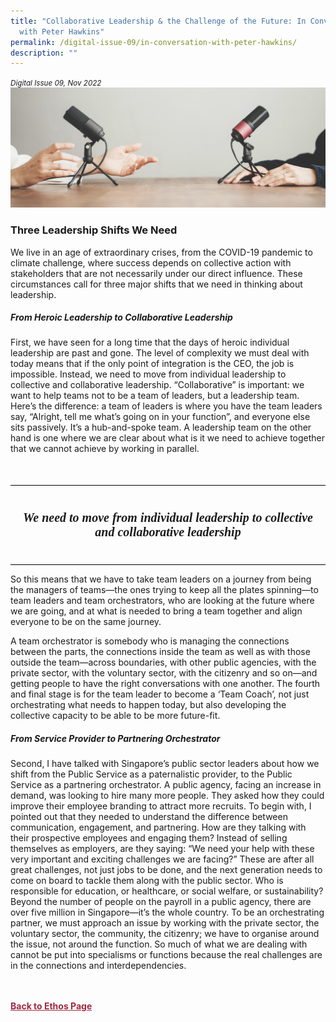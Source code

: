 ```yaml
---
title: "Collaborative Leadership & the Challenge of the Future: In Conversation
  with Peter Hawkins"
permalink: /digital-issue-09/in-conversation-with-peter-hawkins/
description: ""
---
```

<style>

.back a
{
	color: #9f2943;
	font-weight: bold;
}

#banner img
{
	width:100%;
}
	
.author
{
border-bottom: 1px solid black;
margin-top:40px;
padding-bottom:30px;
border-top: 1px solid black;	

}

.author p {
	font-size: 0.9em;
	line-height:24px !important;
	}	

.break
{
   border-top: 1px solid  black;
   border-bottom: 1px solid black;
	 padding:20px;
	text-align:center;
	margin-top:50px;
}
	
.break1
{
font-family: Georgia;
	font-size:20px;
	font-style: italic;
	font-weight: bold;
}

.boxheader {
	color: white !important;
	}	

.containerbox {
	background-color: #eceedb;
	border-radius: 10px;
	padding: 5%;
	margin-top: 5%;
	
	}	

li {
	font-size: 15px !important;
	
	}	

</style>

<em><small>Digital Issue 09, Nov 2022</small></em>
<img src="/images/Landing_Banner_Images/banner_interview.jpg">



<h3>Three Leadership Shifts We Need</h3>


<p>We live in an age of extraordinary crises, from the COVID-19 pandemic to climate challenge, where success depends on collective action with stakeholders that are not necessarily under our direct influence. These circumstances call for three major shifts that we need in thinking about leadership. </p>


<h5>From Heroic Leadership to Collaborative Leadership</h5>

<p>First, we have seen for a long time that the days of heroic individual leadership are past and gone. The level of complexity we must deal with today means that if the only point of integration is the CEO, the job is impossible. Instead, we need to move from individual leadership to collective and collaborative leadership. “Collaborative” is important: we want to help teams not to be a team of leaders, but a leadership team.
Here’s the difference: a team of leaders is where you have the team leaders say, “Alright, tell me what’s going on in your function”, and everyone else sits passively. It’s a hub-and-spoke team. A leadership team on the other hand is one where we are clear about what is it we need to achieve together that we cannot achieve by working in parallel. 
</p>


<div class="break">
	<p class="break1">We need to move from individual leadership to collective and collaborative leadership</p>
</div>

<p>So this means that we have to take team leaders on a journey from being the managers of teams—the ones trying to keep all the plates spinning—to team leaders and team orchestrators, who are looking at the future where we are going, and at what is needed to  bring a team together and align everyone to be on the same journey.

A team orchestrator is somebody who is managing the connections between the parts, the connections inside the team as well as with those outside the team—across boundaries, with other public agencies, with the private sector, with the voluntary sector, with the citizenry and so on—and getting people to have the right conversations with one another. The fourth and final stage is for the team leader to become a ‘Team Coach’, not just orchestrating what needs to happen today, but also developing the collective capacity to be able to be more future-fit.
</p>

<h5>From Service Provider to Partnering Orchestrator</h5>


<p>Second, I have talked with Singapore’s public sector leaders about how we shift from the Public Service as a paternalistic provider, to the Public Service as a partnering orchestrator.
A public agency, facing an increase in demand, was looking to hire many more people. They asked how they could improve their employee branding to attract more recruits. To begin with, I pointed out that they needed to understand the difference between communication, engagement, and partnering. How are they talking with their prospective employees and engaging them? Instead of selling themselves as employers, are they saying: “We need your help with these very important and exciting challenges we are facing?” These are after all great challenges, not just jobs to be done, and the next generation needs to come on board to tackle them along with the public sector. 
Who is responsible for education, or healthcare, or social welfare, or sustainability? Beyond the number of people on the payroll in a public agency, there are over five million in Singapore—it’s the whole country. To be an orchestrating partner, we must approach an issue by working with the private sector, the voluntary sector, the community, the citizenry; we have to organise around the issue, not around the function. So much of what we are dealing with cannot be put into specialisms or functions because the real challenges are in the connections and interdependencies. 
</p>



<br>
<br>	
<div class="back">
<a href="/ethos/">Back to Ethos Page</a>	
</div>